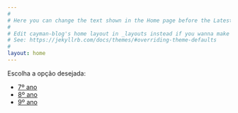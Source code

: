 ```yaml
---
#
# Here you can change the text shown in the Home page before the Latest Posts section.
#
# Edit cayman-blog's home layout in _layouts instead if you wanna make some changes
# See: https://jekyllrb.com/docs/themes/#overriding-theme-defaults
#
layout: home
---
```


Escolha a opção desejada:

- [7º ano](https://0jonjo.github.io/arcada/tag/7ano2022)
- [8º ano](https://0jonjo.github.io/arcada/tag/8ano2022)
- [9º ano](https://0jonjo.github.io/arcada/tag/9ano2022)
